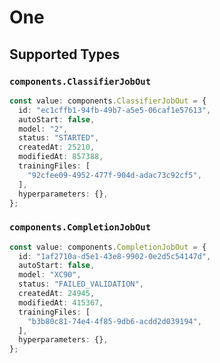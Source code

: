 # One


## Supported Types

### `components.ClassifierJobOut`

```typescript
const value: components.ClassifierJobOut = {
  id: "ec1cffb1-94fb-49b7-a5e5-06caf1e57613",
  autoStart: false,
  model: "2",
  status: "STARTED",
  createdAt: 25210,
  modifiedAt: 857388,
  trainingFiles: [
    "92cfee09-4952-477f-904d-adac73c92cf5",
  ],
  hyperparameters: {},
};
```

### `components.CompletionJobOut`

```typescript
const value: components.CompletionJobOut = {
  id: "1af2710a-d5e1-43e8-9902-0e2d5c54147d",
  autoStart: false,
  model: "XC90",
  status: "FAILED_VALIDATION",
  createdAt: 24945,
  modifiedAt: 415367,
  trainingFiles: [
    "b3b80c81-74e4-4f85-9db6-acdd2d039194",
  ],
  hyperparameters: {},
};
```

